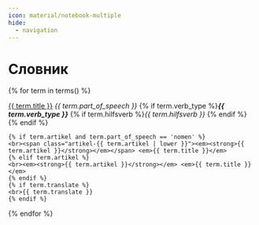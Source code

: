 ```yaml
---
icon: material/notebook-multiple
hide:
  - navigation
---
```

<!-- docs/dictionary/index.md -->
# Словник
{% for term in terms() %}
<div class="card-wrapper" data-url="{{ term.url }}" data-part-of-speech="{{ term.part_of_speech }}"{% if term.part_of_speech == 'nomen' and term.artikel %} data-artikel="{{ term.artikel | lower }}"{% endif %}>
<div class="card">
    <a href="{{ term.url }}">{{ term.title }}</a> <em>{{ term.part_of_speech }}</em> {% if term.verb_type %}<em><strong>{{ term.verb_type }}</em></strong> {% if term.hilfsverb %}<em>{{ term.hilfsverb }}</em> {% endif %}
    {% endif %}
    
    {% if term.artikel and term.part_of_speech == 'nomen' %}
    <br><span class="artikel-{{ term.artikel | lower }}"><em><strong>{{ term.artikel }}</strong></em></span> <em>{{ term.title }}</em>
    {% elif term.artikel %}
    <br><em><strong>{{ term.artikel }}</strong></em> <em>{{ term.title }}</em> 
    {% endif %}
    {% if term.translate %}
    <br>{{ term.translate }}
    {% endif %}
</div>
</div>
{% endfor %}